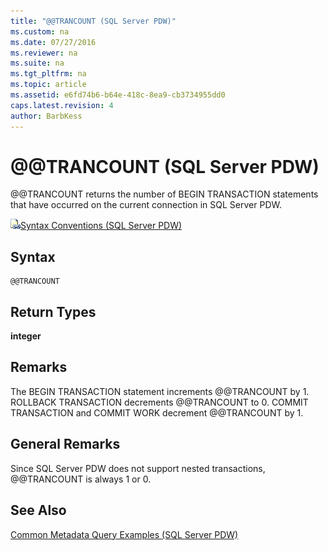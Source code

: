 ```yaml
---
title: "@@TRANCOUNT (SQL Server PDW)"
ms.custom: na
ms.date: 07/27/2016
ms.reviewer: na
ms.suite: na
ms.tgt_pltfrm: na
ms.topic: article
ms.assetid: e6fd74b6-b64e-418c-8ea9-cb3734955dd0
caps.latest.revision: 4
author: BarbKess
---
```

# @@TRANCOUNT (SQL Server PDW)
@@TRANCOUNT returns the number of BEGIN TRANSACTION statements that have occurred on the current connection in SQL Server PDW.  
  
![Topic link icon](../sqlpdw/media/Topic_Link.gif "Topic_Link")[Syntax Conventions &#40;SQL Server PDW&#41;](../sqlpdw/syntax-conventions-sql-server-pdw.md)  
  
## Syntax  
  
```  
@@TRANCOUNT  
```  
  
## Return Types  
**integer**  
  
## Remarks  
The BEGIN TRANSACTION statement increments @@TRANCOUNT by 1. ROLLBACK TRANSACTION decrements @@TRANCOUNT to 0. COMMIT TRANSACTION and COMMIT WORK decrement @@TRANCOUNT by 1.  
  
## General Remarks  
Since SQL Server PDW does not support nested transactions, @@TRANCOUNT is always 1 or 0.  
  
## See Also  
[Common Metadata Query Examples &#40;SQL Server PDW&#41;](../sqlpdw/common-metadata-query-examples-sql-server-pdw.md)  
  

